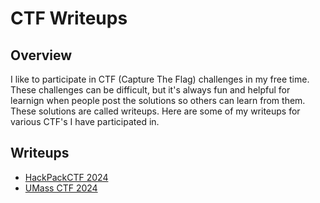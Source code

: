 # CTF Writeups

## Overview

I like to participate in CTF (Capture The Flag) challenges in my free time. These challenges can be difficult, but it's always fun and helpful for learnign when people post the solutions so others can learn from them. These solutions are called writeups. Here are some of my writeups for various CTF's I have participated in.

## Writeups

* [HackPackCTF 2024](./hackpack_ctf_2024/hackpackctf_2024.md)
* [UMass CTF 2024](./umass_ctf_2024/umass_ctf_2024.md)

